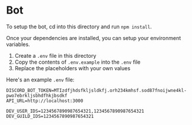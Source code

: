 # Bot

To setup the bot, cd into this directory and run `npm install`.

Once your dependencies are installed, you can setup your environment variables.

1. Create a `.env` file in this directory
2. Copy the contents of `.env.example` into the `.env` file
3. Replace the placeholders with your own values

Here's an example `.env` file:

```
DISCORD_BOT_TOKEN=MTIzdfjhdsfkljsldkfj.orh234kmhsf.sod87fnoijwne4kl-pwo7ebrkljsbhdfhkjbsdkf
API_URL=http://localhost:3000

DEV_USER_IDS=1234567890987654321,1234567890987654321
DEV_GUILD_IDS=1234567890987654321
```
